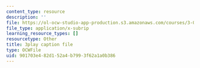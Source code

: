 ```yaml
---
content_type: resource
description: ''
file: https://ol-ocw-studio-app-production.s3.amazonaws.com/courses/3-091sc-introduction-to-solid-state-chemistry-fall-2010/901703e482d152a4b7993f62a1a0b386_xEm2h8yiADY.vtt
file_type: application/x-subrip
learning_resource_types: []
resourcetype: Other
title: 3play caption file
type: OCWFile
uid: 901703e4-82d1-52a4-b799-3f62a1a0b386
---
```

